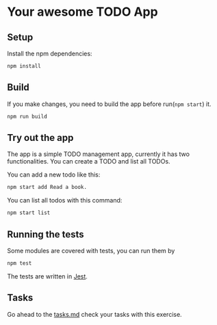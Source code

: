 # Your awesome TODO App

## Setup

Install the npm dependencies:

```bash
npm install
```

## Build

If you make changes, you need to build the app before run(```npm start```) it.

```bash
npm run build
```

## Try out the app

The app is a simple TODO management app, currently it has two functionalities.
You can create a TODO and list all TODOs.

You can add a new todo like this:

```bash
npm start add Read a book.
```

You can list all todos with this command:

```bash
npm start list 
```

## Running the tests

Some modules are covered with tests, you can run them by

```bash
npm test
```

The tests are written in [Jest](https://jestjs.io/docs/getting-started).

## Tasks

Go ahead to the [tasks.md](./tasks.md) check your tasks with this exercise.